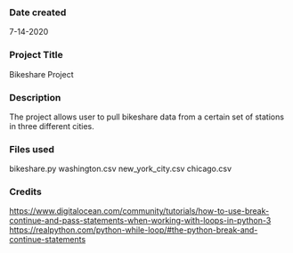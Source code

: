 ### Date created
7-14-2020

### Project Title
Bikeshare Project

### Description
The project allows user to pull bikeshare data from a certain set of stations in three different cities.

### Files used
bikeshare.py
washington.csv
new_york_city.csv
chicago.csv

### Credits
https://www.digitalocean.com/community/tutorials/how-to-use-break-continue-and-pass-statements-when-working-with-loops-in-python-3
https://realpython.com/python-while-loop/#the-python-break-and-continue-statements
